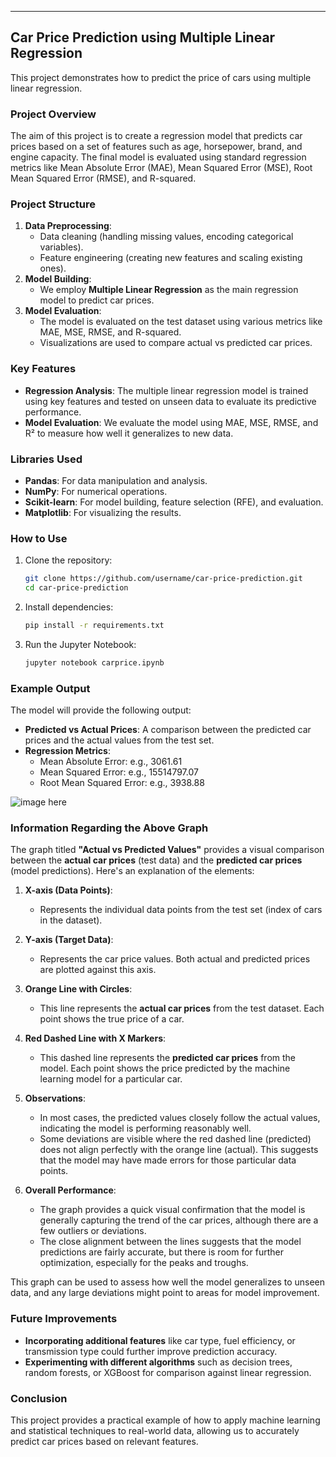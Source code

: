 
---

## Car Price Prediction using Multiple Linear Regression

This project demonstrates how to predict the price of cars using multiple linear regression.

### Project Overview

The aim of this project is to create a regression model that predicts car prices based on a set of features such as age, horsepower, brand, and engine capacity.
The final model is evaluated using standard regression metrics like Mean Absolute Error (MAE), Mean Squared Error (MSE), Root Mean Squared Error (RMSE), and R-squared.

### Project Structure

1. **Data Preprocessing**:
   - Data cleaning (handling missing values, encoding categorical variables).
   - Feature engineering (creating new features and scaling existing ones).
2. **Model Building**:
   - We employ **Multiple Linear Regression** as the main regression model to predict car prices.
3. **Model Evaluation**:
   - The model is evaluated on the test dataset using various metrics like MAE, MSE, RMSE, and R-squared.
   - Visualizations are used to compare actual vs predicted car prices.

### Key Features
- **Regression Analysis**: The multiple linear regression model is trained using key features and tested on unseen data to evaluate its predictive performance.
- **Model Evaluation**: We evaluate the model using MAE, MSE, RMSE, and R² to measure how well it generalizes to new data.

### Libraries Used

- **Pandas**: For data manipulation and analysis.
- **NumPy**: For numerical operations.
- **Scikit-learn**: For model building, feature selection (RFE), and evaluation.
- **Matplotlib**: For visualizing the results.

### How to Use

1. Clone the repository:
   ```bash
   git clone https://github.com/username/car-price-prediction.git
   cd car-price-prediction
   ```

2. Install dependencies:
   ```bash
   pip install -r requirements.txt
   ```

3. Run the Jupyter Notebook:
   ```bash
   jupyter notebook carprice.ipynb
   ```

### Example Output

The model will provide the following output:
- **Predicted vs Actual Prices**: A comparison between the predicted car prices and the actual values from the test set.
- **Regression Metrics**:
  - Mean Absolute Error: e.g., 3061.61
  - Mean Squared Error: e.g., 15514797.07
  - Root Mean Squared Error: e.g., 3938.88

![image here](fig.png)
### Information Regarding the Above Graph

The graph titled **"Actual vs Predicted Values"** provides a visual comparison between the **actual car prices** (test data) and the **predicted car prices** (model predictions). Here's an explanation of the elements:

1. **X-axis (Data Points)**:
   - Represents the individual data points from the test set (index of cars in the dataset).

2. **Y-axis (Target Data)**:
   - Represents the car price values. Both actual and predicted prices are plotted against this axis.

3. **Orange Line with Circles**:
   - This line represents the **actual car prices** from the test dataset. Each point shows the true price of a car.

4. **Red Dashed Line with X Markers**:
   - This dashed line represents the **predicted car prices** from the model. Each point shows the price predicted by the machine learning model for a particular car.

5. **Observations**:
   - In most cases, the predicted values closely follow the actual values, indicating the model is performing reasonably well.
   - Some deviations are visible where the red dashed line (predicted) does not align perfectly with the orange line (actual). This suggests that the model may have made errors for those particular data points.

6. **Overall Performance**:
   - The graph provides a quick visual confirmation that the model is generally capturing the trend of the car prices, although there are a few outliers or deviations.
   - The close alignment between the lines suggests that the model predictions are fairly accurate, but there is room for further optimization, especially for the peaks and troughs.

This graph can be used to assess how well the model generalizes to unseen data, and any large deviations might point to areas for model improvement.
### Future Improvements

- **Incorporating additional features** like car type, fuel efficiency, or transmission type could further improve prediction accuracy.
- **Experimenting with different algorithms** such as decision trees, random forests, or XGBoost for comparison against linear regression.

### Conclusion

This project provides a practical example of how to apply machine learning and statistical techniques to real-world data, allowing us to accurately predict car prices based on relevant features.
